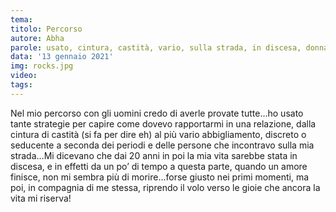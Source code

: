 ```yaml
---
tema:
titolo: Percorso
autore: Abha
parole: usato, cintura, castità, vario, sulla strada, in discesa, donna, morire, volo
data: '13 gennaio 2021'
img: rocks.jpg
video: 
tags: 
---
```

Nel  mio percorso con gli uomini credo di averle provate tutte…ho usato tante strategie per capire come dovevo rapportarmi in una relazione, dalla cintura di castità (si fa per dire eh) al più vario abbigliamento, discreto o seducente a seconda dei periodi e delle persone che incontravo sulla mia strada…Mi dicevano che dai 20 anni in poi la mia vita sarebbe stata in discesa, e in effetti da un po’ di tempo a questa parte, quando un amore finisce, non mi sembra più di morire…forse giusto nei primi momenti, ma poi, in compagnia di me stessa, riprendo il volo verso le gioie che ancora la vita mi riserva!
